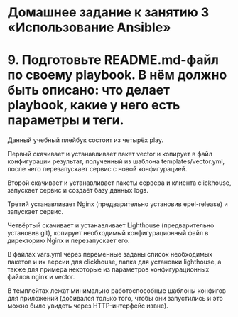 # Домашнее задание к занятию 3 «Использование Ansible»

# 9. Подготовьте README.md-файл по своему playbook. В нём должно быть описано: что делает playbook, какие у него есть параметры и теги.

Данный учебный плейбук состоит из четырёх play.

Первый скачивает и устанавливает пакет vector и копирует в файл конфигурации результат, полученный из шаблона templates/vector.yml, после чего перезапускает сервис с новой конфигурацией.

Второй скачивает и устанавливает пакеты сервера и клиента clickhouse, запускает сервис и создаёт базу данных logs.

Третий устанавливает Nginx (предварительно установив epel-release) и запускает сервис.

Четвёртый скачивает и устанавливает Lighthouse (предварительно установив git), копирует необходимый конфигурационный файл в директорию Nginx и перезапускает его.

В файлах vars.yml через переменные заданы список необходимых пакетов и их версии для clickhouse, папка для установки lighthouse, а также для примера некоторые из параметров конфигурационных файлов nginx и vector. 

В темплейтах лежат минимально работоспособные шаблоны конфигов для приложений (добивался только того, чтобы они запустились и это можно было увидеть через HTTP-интерфейс извне).